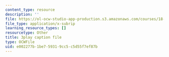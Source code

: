 ```yaml
---
content_type: resource
description: ''
file: https://ol-ocw-studio-app-production.s3.amazonaws.com/courses/18-03sc-differential-equations-fall-2011/e002277b1be759319cc5c5d55f7ef87b_MCrDzhpu3-s.vtt
file_type: application/x-subrip
learning_resource_types: []
resourcetype: Other
title: 3play caption file
type: OCWFile
uid: e002277b-1be7-5931-9cc5-c5d55f7ef87b
---
```

